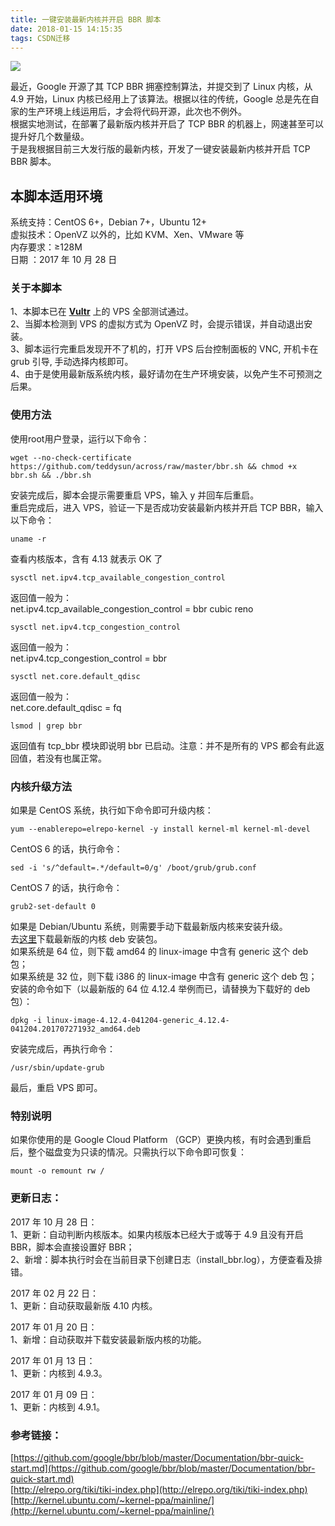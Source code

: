 ```yaml
---
title: 一键安装最新内核并开启 BBR 脚本
date: 2018-01-15 14:15:35
tags: CSDN迁移
---
```

  [![](https://teddysun.com/wp-content/uploads/2016/bbr.jpg)](https://teddysun.com/489.html)

 最近，Google 开源了其 TCP BBR 拥塞控制算法，并提交到了 Linux 内核，从 4.9 开始，Linux 内核已经用上了该算法。根据以往的传统，Google 总是先在自家的生产环境上线运用后，才会将代码开源，此次也不例外。  
 根据实地测试，在部署了最新版内核并开启了 TCP BBR 的机器上，网速甚至可以提升好几个数量级。  
 于是我根据目前三大发行版的最新内核，开发了一键安装最新内核并开启 TCP BBR 脚本。

 
## 本脚本适用环境  


 系统支持：CentOS 6+，Debian 7+，Ubuntu 12+  
 虚拟技术：OpenVZ 以外的，比如 KVM、Xen、VMware 等  
 内存要求：≥128M  
日期 ：2017 年 10 月 28 日

 

 
### 关于本脚本  


 1、本脚本已在 [**Vultr**](https://teddysun.com/t/vultr) 上的 VPS 全部测试通过。  
 2、当脚本检测到 VPS 的虚拟方式为 OpenVZ 时，会提示错误，并自动退出安装。  
 3、脚本运行完重启发现开不了机的，打开 VPS 后台控制面板的 VNC, 开机卡在 grub 引导, 手动选择内核即可。  
 4、由于是使用最新版系统内核，最好请勿在生产环境安装，以免产生不可预测之后果。

 
### 使用方法  


 使用root用户登录，运行以下命令：

 
```
wget --no-check-certificate https://github.com/teddysun/across/raw/master/bbr.sh && chmod +x bbr.sh && ./bbr.sh
```
 安装完成后，脚本会提示需要重启 VPS，输入 y 并回车后重启。  
 重启完成后，进入 VPS，验证一下是否成功安装最新内核并开启 TCP BBR，输入以下命令：

 
```
uname -r
```
 查看内核版本，含有 4.13 就表示 OK 了

 
```
sysctl net.ipv4.tcp_available_congestion_control
```
 返回值一般为：  
 net.ipv4.tcp_available_congestion_control = bbr cubic reno

 
```
sysctl net.ipv4.tcp_congestion_control
```
 返回值一般为：  
 net.ipv4.tcp_congestion_control = bbr

 
```
sysctl net.core.default_qdisc
```
 返回值一般为：  
 net.core.default_qdisc = fq

 
```
lsmod | grep bbr
```
 返回值有 tcp_bbr 模块即说明 bbr 已启动。注意：并不是所有的 VPS 都会有此返回值，若没有也属正常。

 
### 内核升级方法  


 如果是 CentOS 系统，执行如下命令即可升级内核：

 
```
yum --enablerepo=elrepo-kernel -y install kernel-ml kernel-ml-devel
```
 CentOS 6 的话，执行命令：

 
```
sed -i 's/^default=.*/default=0/g' /boot/grub/grub.conf
```
 CentOS 7 的话，执行命令：

 
```
grub2-set-default 0
```
 如果是 Debian/Ubuntu 系统，则需要手动下载最新版内核来安装升级。  
 去[这里](http://kernel.ubuntu.com/~kernel-ppa/mainline/)下载最新版的内核 deb 安装包。  
 如果系统是 64 位，则下载 amd64 的 linux-image 中含有 generic 这个 deb 包；  
 如果系统是 32 位，则下载 i386 的 linux-image 中含有 generic 这个 deb 包；  
 安装的命令如下（以最新版的 64 位 4.12.4 举例而已，请替换为下载好的 deb 包）：

 
```
dpkg -i linux-image-4.12.4-041204-generic_4.12.4-041204.201707271932_amd64.deb
```
 安装完成后，再执行命令：

 
```
/usr/sbin/update-grub
```
 最后，重启 VPS 即可。

 
### 特别说明  


 如果你使用的是 Google Cloud Platform （GCP）更换内核，有时会遇到重启后，整个磁盘变为只读的情况。只需执行以下命令即可恢复：

 
```
mount -o remount rw /
```
 

 
### 更新日志：  


 2017 年 10 月 28 日：  
 1、更新：自动判断内核版本。如果内核版本已经大于或等于 4.9 且没有开启 BBR，脚本会直接设置好 BBR；  
 2、新增：脚本执行时会在当前目录下创建日志（install_bbr.log），方便查看及排错。

 2017 年 02 月 22 日：  
 1、更新：自动获取最新版 4.10 内核。

 2017 年 01 月 20 日：  
 1、新增：自动获取并下载安装最新版内核的功能。

 2017 年 01 月 13 日：  
 1、更新：内核到 4.9.3。

 2017 年 01 月 09 日：  
 1、更新：内核到 4.9.1。

 
### 参考链接：  


 [https://github.com/google/bbr/blob/master/Documentation/bbr-quick-start.md](https://github.com/google/bbr/blob/master/Documentation/bbr-quick-start.md)  
[http://elrepo.org/tiki/tiki-index.php](http://elrepo.org/tiki/tiki-index.php)  
[http://kernel.ubuntu.com/~kernel-ppa/mainline/](http://kernel.ubuntu.com/~kernel-ppa/mainline/)

   
 